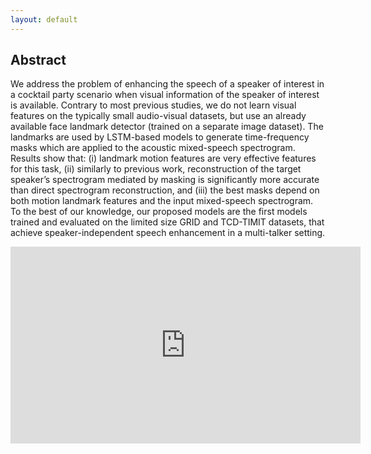 ```yaml
---
layout: default
---
```


## Abstract
We address the problem of enhancing the speech of a speaker of interest in a cocktail party scenario when visual information of the speaker of interest is available. Contrary to most previous studies, we do not learn visual features on the typically small audio-visual datasets, but use an already available face landmark detector (trained on a separate image dataset). The landmarks are used by LSTM-based models to generate time-frequency masks which are applied to the acoustic mixed-speech spectrogram. Results show that: (i) landmark motion features are very effective features for this task, (ii) similarly to previous work, reconstruction of the target speaker’s spectrogram mediated by masking is significantly more accurate than direct spectrogram reconstruction, and (iii) the best masks depend on both motion landmark features and the input mixed-speech spectrogram. To the best of our knowledge, our proposed models are the first models trained and evaluated on the limited size GRID and TCD-TIMIT datasets, that achieve speaker-independent speech enhancement in a multi-talker setting.

<iframe width="560" height="315" src="https://www.youtube.com/embed/lG9_5ay11Mg" frameborder="0" allow="accelerometer; autoplay; encrypted-media; gyroscope; picture-in-picture" allowfullscreen></iframe>

